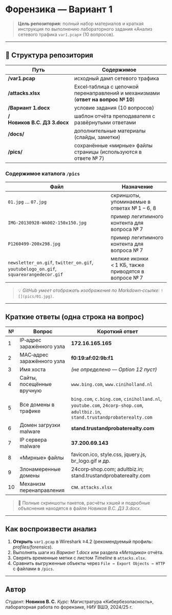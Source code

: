 # Форензика — Вариант 1

> **Цель репозитория:** полный набор материалов и краткая инструкция по выполнению лабораторного задания «Анализ сетевого трафика `var1.pcap`» (10 вопросов).

---

## 📁 Структура репозитория

| Путь                        | Содержимое                                                                        |
| --------------------------- | --------------------------------------------------------------------------------- |
| **/var1.pcap**              | исходный дамп сетевого трафика                                                    |
| **/attacks.xlsx**           | Excel‑таблица с цепочкой перенаправлений и механизмами (**ответ на вопрос № 10**) |
| **/Вариант 1.docx**         | условие задания (10 вопросов)                                                     |
| **/Новиков В.С. ДЗ 3.docx** | шаблон отчёта преподавателя с развёрнутыми ответами                               |
| **/docs/**                  | дополнительные материалы (слайды, заметки)                                        |
| **/pics/**                  | сохранённые «мирные» файлы страницы (используются в ответе № 7)                   |

### Содержимое каталога `/pics`

| Файл                                                                                 | Назначение                                           |
| ------------------------------------------------------------------------------------ | ---------------------------------------------------- |
| `01.jpg` … `07.jpg`                                                                  | скриншоты, упоминаемые в ответах № 1 – 6, 8          |
| `IMG‑20130928‑WA002‑150x150.jpg`                                                     | пример легитимного контента для вопроса № 7          |
| `P1260499‑200x298.jpg`                                                               | пример легитимного контента для вопроса № 7          |
| `newsletter_on.gif`, `twitter_on.gif`, `youtubelogo_on.gif`, `squareorangedecor.gif` | мелкие иконки < 1 КБ, также приводятся в вопросе № 7 |

> 💡 *GitHub умеет отображать изображения по Markdown‑ссылке:* `![](pics/01.jpg)`.

---

## Краткие ответы (одна строка на вопрос)

| №  | Вопрос                     | Короткий ответ                                                                                                                 |
| -- | -------------------------- | ------------------------------------------------------------------------------------------------------------------------------ |
| 1  | IP‑адрес заражённого узла  | **172.16.165.165**                                                                                                             |
| 2  | MAC‑адрес заражённого узла | **f0:19\:af:02:9b\:f1**                                                                                                        |
| 3  | Имя хоста                  | *(не определено — Option 12 пуст)*                                                                                             |
| 4  | Сайты, посещённые вручную  | `www.bing.com`, `www.ciniholland.nl`                                                                                           |
| 5  | Все домены в трафике       | `bing.com`, `c.bing.com`, `ciniholland.nl`, `youtube.com`, `24corp-shop.com`, `adultbiz.in`, `stand.trustandprobaterealty.com` |
| 6  | Домен загрузки malware     | **stand.trustandprobaterealty.com**                                                                                            |
| 7  | IP сервера malware         | **37.200.69.143**                                                                                                              |
| 8  | «Мирные» файлы             | favicon.ico, style.css, jquery.js, br\_logo.gif и др.                                                                          |
| 9  | Злонамеренные домены       | 24corp‑shop.com; adultbiz.in; stand.trustandprobaterealty.com                                                                  |
| 10 | Механизм перенаправления   | см. `attacks.xlsx`                                                                                                             |

> 📑 Полные скриншоты пакетов, расчёты хэшей и подробные объяснения находятся в файле *Новиков В.С. ДЗ 3.docx*.

---

## Как воспроизвести анализ

1. **Открыть** `var1.pcap` в Wireshark ≥4.2 (рекомендуемый профиль: *profiles/forensics*).
2. Выполнять шаги из *Вариант 1.docx* или раздела *«Методика»* отчёта.
3. Сверять временные метки с листом *Timeline* в `attacks.xlsx`.
4. Сравнить выгруженные объекты через `File → Export Objects → HTTP` с файлами в `/pics`.

---

## Автор

*Студент:* **Новиков В. С.**
*Курс:* Магистратура «Кибербезопасность», лабораторная работа по форензике, НИУ ВШЭ, 2024/25 г.
